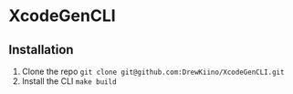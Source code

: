 # XcodeGenCLI

## Installation

1. Clone the repo
`git clone git@github.com:DrewKiino/XcodeGenCLI.git`
2. Install the CLI
`make build`
